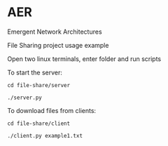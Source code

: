 # AER
Emergent Network Architectures

File Sharing project usage example

Open two linux terminals, enter folder and run scripts

To start the server:

```cd file-share/server```

```./server.py```

To download files from clients:

```cd file-share/client```

```./client.py example1.txt```
